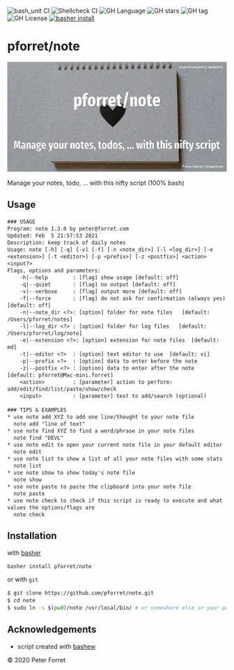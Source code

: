 ![bash_unit CI](https://github.com/pforret/note/workflows/bash_unit%20CI/badge.svg)
![Shellcheck CI](https://github.com/pforret/note/workflows/Shellcheck%20CI/badge.svg)
![GH Language](https://img.shields.io/github/languages/top/pforret/note)
![GH stars](https://img.shields.io/github/stars/pforret/note)
![GH tag](https://img.shields.io/github/v/tag/pforret/note)
![GH License](https://img.shields.io/github/license/pforret/note)
[![basher install](https://img.shields.io/badge/basher-install-white?logo=gnu-bash&style=flat)](https://basher.gitparade.com/package/)

# pforret/note

![](note.jpg)

Manage your notes, todo, ... with this nifty script (100% bash)

## Usage

```
### USAGE
Program: note 1.3.0 by peter@forret.com
Updated: Feb  5 21:57:53 2021
Description: keep track of daily notes
Usage: note [-h] [-q] [-v] [-f] [-n <note_dir>] [-l <log_dir>] [-e <extension>] [-t <editor>] [-p <prefix>] [-z <postfix>] <action> <input?>
Flags, options and parameters:
    -h|--help        : [flag] show usage [default: off]
    -q|--quiet       : [flag] no output [default: off]
    -v|--verbose     : [flag] output more [default: off]
    -f|--force       : [flag] do not ask for confirmation (always yes) [default: off]
    -n|--note_dir <?>: [option] folder for note files   [default: /Users/pforret/notes]
    -l|--log_dir <?> : [option] folder for log files   [default: /Users/pforret/log/note]
    -e|--extension <?>: [option] extension for note files  [default: md]
    -t|--editor <?>  : [option] text editor to use  [default: vi]
    -p|--prefix <?>  : [option] data to enter before the note
    -z|--postfix <?> : [option] data to enter after the note  [default: pforret@Mac-mini.forret]
    <action>         : [parameter] action to perform: add/edit/find/list/paste/show/check
    <input>          : [parameter] text to add/search (optional)

### TIPS & EXAMPLES
* use note add XYZ to add one line/thought to your note file
  note add "line of text"
* use note find XYZ to find a word/phrase in your note files
  note find "DEVL"
* use note edit to open your current note file in your default editor
  note edit
* use note list to show a list of all your note files with some stats
  note list
* use note show to show today's note file
  note show
* use note paste to paste the clipboard into your note file
  note paste
* use note check to check if this script is ready to execute and what values the options/flags are
  note check
```      

## Installation

with [basher](https://github.com/basherpm/basher)

```bash
basher install pforret/note
```

or with `git`

```bash
$ git clone https://github.com/pforret/note.git
$ cd note
$ sudo ln -s $(pwd)/note /usr/local/bin/ # or somewhere else in your path
```

## Acknowledgements

* script created with [bashew](https://github.com/pforret/bashew)

&copy; 2020 Peter Forret
